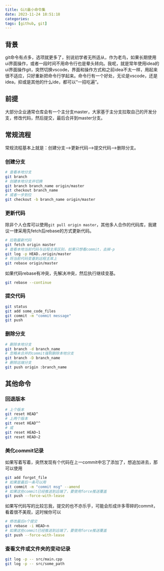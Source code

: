```yaml
---
title: Git最小命令集
date: 2023-11-24 18:51:18
categories: 
tags: [github, git]
---
```

## 背景

git命令有点多，选项就更多了，别说初学者无所适从，作为老鸟，如果长期使用ui界面操作，或者一段时间不用命令行也是晕头转向。我呢，就是常年使用idea的ui界面操作git，突然切换vscode，界面和操作方式和之前idea不太一样，用起来很不适应，只好重新把命令行学起来。命令行有一个好处，无论是vscode，还是idea，抑或是其他的什么ide，都可以“一招吃遍”。

## 前提

大部分企业通常仓库会有一个主分支master，大家基于主分支拉取自己的开发分支，修改代码，然后提交，最后合并到master分支。

## 常规流程

常规流程基本上就是：创建分支——>更新代码——>提交代码——>删除分支。

### 创建分支

```bash
# 查看本地分支
git branch
# 创建本地分支并切换
git branch branch_name origin/master
git checkout branch_name
# 或者一步到位
git checkout -b branch_name origin/master
```

### 更新代码

除非个人仓库可以使用`git pull origin master`，其他多人合作的代码库，我建议一律采用先fetch后rebase的方式更新代码。

```bash
# 拉取最新代码
git fetch origin master
# 查看本地当前代码与远程主库区别，如果只想看commit，去掉-p
git log -p HEAD..origin/master
# 将当前代码变基到远程主库上
git rebase origin/master
```

如果代码rebase有冲突，先解决冲突，然后执行继续变基。

```bash
git rebase --continue
```

### 提交代码

```bash
git status
git add some_code_files
git commit -m "commit message"
git push
```

### 删除分支

```bash
# 删除本地分支
git branch -d branch_name
# 忽略未合并的commit强制删除本地分支
git branch -D branch_name 
# 删除远端分支
git push origin :branch_name
```

## 其他命令

### 回退版本

```bash
# 上个版本
git reset HEAD^
# 上两个版本
git reset HEAD^^
# 或
git reset HEAD~1
git reset HEAD~2
```

### 美化commit记录

如果写着写着，突然发现有个代码在上一commit中忘了添加了，想追加进去，那可以使用

```bash
git add forgot_file
# 如果是最后一条可以用
git commit -m "commit msg" --amend
# 如果这些commit已经推送到远端了，要使用force推送覆盖
git push --force-with-lease
```

如果写代码写的比较忘我，提交的也不亦乐乎，可能会形成许多零碎的commit，看着很不美观，这时候你可以

```bash
# 修改最后n个提交
git rebase -i HEAD~n
# 如果这些commit已经推送到远端了，要使用force推送覆盖
git push --force-with-lease
```

### 查看文件或文件夹的变动记录

```bash
git log -p -- src/main.cpp
git log -p -- src/some_path
```


